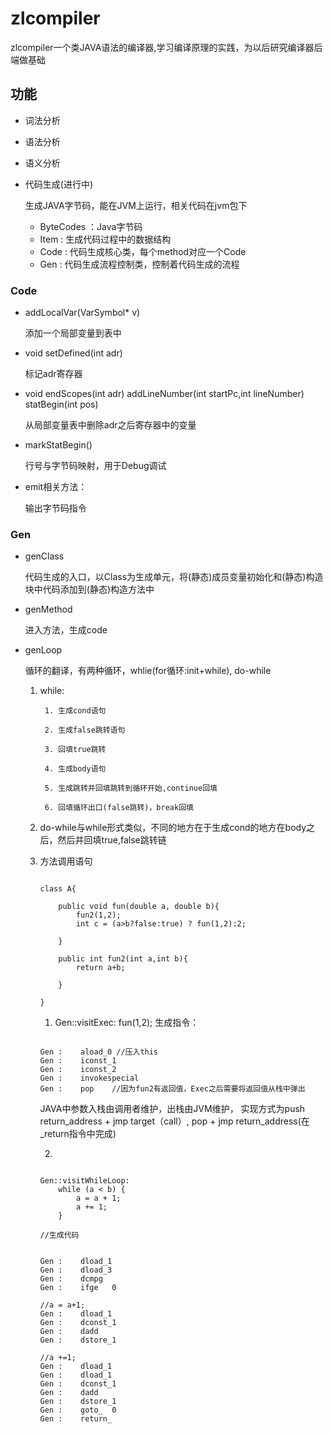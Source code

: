 # zlcompiler
zlcompiler一个类JAVA语法的编译器,学习编译原理的实践，为以后研究编译器后端做基础
## 功能
* 词法分析
* 语法分析
* 语义分析

* 代码生成(进行中)

	生成JAVA字节码，能在JVM上运行，相关代码在jvm包下
	
	* ByteCodes ：Java字节码 
	* Item : 生成代码过程中的数据结构 
	* Code : 代码生成核心类，每个method对应一个Code 
	* Gen  : 代码生成流程控制类，控制着代码生成的流程 

### Code


+ addLocalVar(VarSymbol* v) 

	添加一个局部变量到表中 
+ void setDefined(int adr) 

	标记adr寄存器 
+ void endScopes(int adr) addLineNumber(int startPc,int lineNumber) statBegin(int pos)	   

	从局部变量表中删除adr之后寄存器中的变量 
+ markStatBegin()
 		 
	行号与字节码映射，用于Debug调试 
+ emit相关方法：

	输出字节码指令

### Gen

+ genClass
	
	代码生成的入口，以Class为生成单元，将(静态)成员变量初始化和(静态)构造块中代码添加到(静态)构造方法中
+ genMethod

	进入方法，生成code

+ genLoop

	循环的翻译，有两种循环，whlie(for循环:init+while), do-while
	
	1. while:
	
			1. 生成cond语句
			
			2. 生成false跳转语句
			
			3. 回填true跳转
			
			4. 生成body语句
			
			5. 生成跳转并回填跳转到循环开始,continue回填
			
			6. 回填循环出口(false跳转)，break回填
			
			
	
	2. do-while与while形式类似，不同的地方在于生成cond的地方在body之后，然后并回填true,false跳转链
	
	3. 方法调用语句
		
		```
		
		class A{

			public void fun(double a, double b){
				fun2(1,2);
				int c = (a>b?false:true) ? fun(1,2):2;
			
			}
		
			public int fun2(int a,int b){
				return a+b;
			
			}

		}
		
		```
	
	
		1.	Gen::visitExec:	fun(1,2);
		生成指令：
		
		```
		
		Gen :	 aload_0 //压入this
		Gen :	 iconst_1
		Gen :	 iconst_2
		Gen :	 invokespecial
		Gen :	 pop    //因为fun2有返回值，Exec之后需要将返回值从栈中弹出
		
		```
		
		JAVA中参数入栈由调用者维护，出栈由JVM维护， 实现方式为push return_address + jmp target（call）,  pop + jmp return_address(在_return指令中完成)
		
		2.  
		
		```
		
		Gen::visitWhileLoop:
			while (a < b) {
				a = a + 1;
				a += 1;
			}
		
		//生成代码
		
		
		Gen :	 dload_1
		Gen :	 dload_3
		Gen :	 dcmpg
		Gen :	 ifge	0
		
		//a = a+1;
		Gen :	 dload_1
		Gen :	 dconst_1
		Gen :	 dadd
		Gen :	 dstore_1
		
		//a +=1;
		Gen :	 dload_1
		Gen :	 dload_1
		Gen :	 dconst_1
		Gen :	 dadd
		Gen :	 dstore_1
		Gen :	 goto_	0
		Gen :	 return_

		```
	

